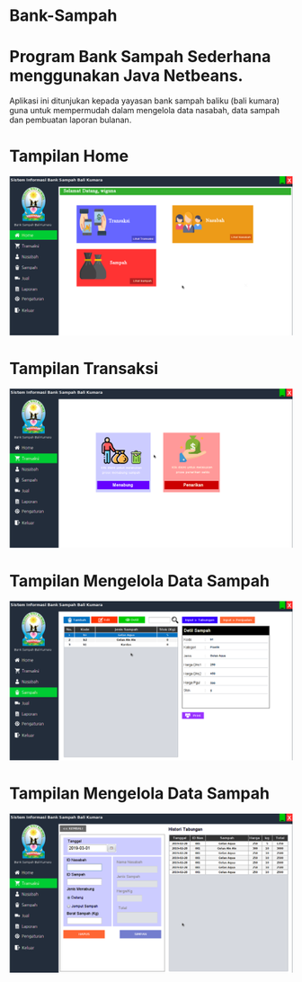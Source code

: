 # Bank-Sampah
# Program Bank Sampah Sederhana menggunakan Java Netbeans.
Aplikasi ini ditunjukan kepada yayasan bank sampah baliku (bali kumara) guna untuk mempermudah dalam mengelola data nasabah, 
data sampah dan pembuatan laporan bulanan.


# Tampilan Home
![alt text](https://github.com/arta678/Bank-Sampah/blob/master/screenshot/home.png)
# Tampilan Transaksi 
![alt text](https://github.com/arta678/Bank-Sampah/blob/master/screenshot/transaksi.png)
# Tampilan Mengelola Data Sampah 
![alt text](https://github.com/arta678/Bank-Sampah/blob/master/screenshot/data_sampah.png)
# Tampilan Mengelola Data Sampah 
![alt text](https://github.com/arta678/Bank-Sampah/blob/master/screenshot/tambah_transaksi.png)




